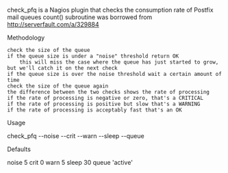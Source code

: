 check_pfq is a Nagios plugin that checks the consumption rate of Postfix mail queues
count() subroutine was borrowed from http://serverfault.com/a/329884

Methodology

    check the size of the queue
    if the queue size is under a "noise" threshold return OK
        this will miss the case where the queue has just started to grow, but we'll catch it on the next check
    if the queue size is over the noise threshold wait a certain amount of time
    check the size of the queue again
    the difference between the two checks shows the rate of processing
    if the rate of processing is negative or zero, that's a CRITICAL
    if the rate of processing is positive but slow that's a WARNING
    if the rate of processing is acceptably fast that's an OK

Usage

check_pfq --noise <noise floor> --crit <critical processing rate> --warn <warning processing rate> --sleep <time between checks> --queue <queue>

Defaults

noise 5
crit 0
warn 5
sleep 30
queue 'active'
